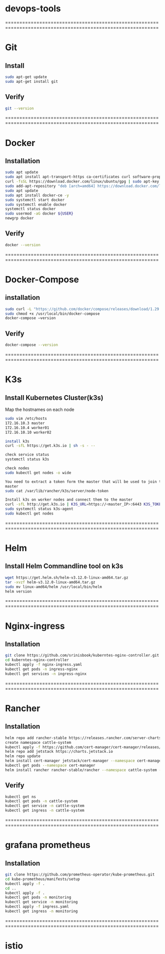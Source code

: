 # devops-tools
============================================================================================================
# Git
## Install
```sh
sudo apt-get update
sudo apt-get install git
```
## Verify
```sh
git --version
```
============================================================================================================
# Docker
## Installation
```sh
sudo apt update
sudo apt install apt-transport-https ca-certificates curl software-properties-common -y
curl -fsSL https://download.docker.com/linux/ubuntu/gpg | sudo apt-key add -
sudo add-apt-repository "deb [arch=amd64] https://download.docker.com/linux/ubuntu focal stable"
sudo apt update
sudo apt install docker-ce -y
sudo systemctl start docker
sudo systemctl enable docker
systemctl status docker
sudo usermod -aG docker ${USER}
newgrp docker
```
## Verify
```sh
docker --version
```
============================================================================================================
# Docker-Compose
## installation
```sh
sudo curl -L "https://github.com/docker/compose/releases/download/1.29.2/docker-compose-$(uname -s)-$(uname -m)" -o /usr/local/bin/docker-compose
sudo chmod +x /usr/local/bin/docker-compose
docker-compose –version
```
## Verify
```sh
docker-compose --version
```
============================================================================================================
# K3s
## Install Kubernetes Cluster(k3s)
Map the hostnames on each node
```sh
sudo vim /etc/hosts
172.16.10.3 master
172.16.10.4 worker01
172.16.10.10 worker02

install k3s
curl -sfL https://get.k3s.io | sh -s - --

check service status
systemctl status k3s

check nodes
sudo kubectl get nodes -o wide

You need to extract a token form the master that will be used to join the nodes to the master.
master
sudo cat /var/lib/rancher/k3s/server/node-token

Install k3s on worker nodes and connect them to the master
curl -sfL http://get.k3s.io | K3S_URL=https://<master_IP>:6443 K3S_TOKEN=<join_token> sh -s - --docker
sudo systemctl status k3s-agent
sudo kubectl get nodes
```
============================================================================================================
# Helm
## Install Helm Commandline tool on k3s
```sh
wget https://get.helm.sh/helm-v3.12.0-linux-amd64.tar.gz
tar -xvzf helm-v3.12.0-linux-amd64.tar.gz
sudo mv linux-amd64/helm /usr/local/bin/helm 
helm version
```
============================================================================================================
# Nginx-ingress
## Installation
```sh
git clone https://github.com/srinisbook/kuberntes-nginx-controller.git
cd kuberntes-nginx-controller
kubectl apply -f nginx-ingress.yaml
kubectl get pods -n ingress-nginx
kubectl get services -n ingress-nginx
```
============================================================================================================
# Rancher
## Installation
```sh
helm repo add rancher-stable https://releases.rancher.com/server-charts/stable
create namespace cattle-system
kubectl apply -f https://github.com/cert-manager/cert-manager/releases/download/v1.11.0/cert-manager.crds.yaml
helm repo add jetstack https://charts.jetstack.io
helm repo update
helm install cert-manager jetstack/cert-manager --namespace cert-manager --create-namespace --version v1.11.0
kubectl get pods --namespace cert-manager
helm install rancher rancher-stable/rancher --namespace cattle-system --set hostname=rancher.theeducloud.com --set bootstrapPassword=admin
```
## Verify
```sh
kubectl get ns
kubectl get pods -n cattle-system
kubectl get service -n cattle-system
kubectl get ingress -n cattle-system
```
============================================================================================================
# grafana prometheus
## Installation
```sh
git clone https://github.com/prometheus-operator/kube-prometheus.git
cd kube-prometheus/manifests/setup
kubectl apply -f .
cd ..
kubectl apply -f .
kubectl get pods -n monitoring
kubectl get service -n monitoring
kubectl apply -f ingress.yaml
kubectl get ingress -n monitoring
```
============================================================================================================
# istio

